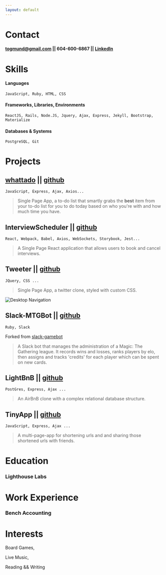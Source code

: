 ```yaml
---
layout: default
---
```


# **Contact**
#### [togmund@gmail.com](mailto:togmund@gmail.com) \|\| 604-600-6867 \|\| [LinkedIn](https://ca.linkedin.com/in/ted-ogmundson-1a9b47a)

# **Skills**
#### Languages
```JavaScript, Ruby, HTML, CSS```

#### Frameworks, Libraries, Environments
```ReactJS, Rails, Node.JS, Jquery, Ajax, Express, Jekyll, Bootstrap, Materialize```

#### Databases & Systems
```PostgreSQL, Git```

# **Projects**
## [**whattado**](https://lhl-whattado.herokuapp.com/) \|\| [github](https://github.com/togmund/whattado)

`JavaScript, Express, Ajax, Axios...`

> Single Page App, a to-do list that smartly grabs the **best** item from your to-do list for you to do today based on who you're with and how much time you have.
  
## **InterviewScheduler** \|\| [github](https://github.com/togmund/scheduler)

`React, Webpack, Babel, Axios, WebSockets, Storybook, Jest...`

> A Single Page React application that allows users to book and cancel interviews.

## **Tweeter** \|\| [github](https://github.com/togmund/tweeter)

`JQuery, CSS ...`

> Single Page App, a twitter clone, styled with custom CSS.

![Desktop Navigation](https://media.giphy.com/media/VgHfARAQqC0pMNWhhN/giphy.gif)

## **Slack-MTGBot** \|\| [github](https://github.com/MikeKlemarewski/slack-gamebot)

`Ruby, Slack`

Forked from [slack-gamebot](https://github.com/dblock/slack-gamebot)

> A Slack bot that manages the administration of a Magic: The Gathering league. It records wins and losses, ranks players by elo, then assigns and tracks 'credits' for each player which can be spent on new cards.

## **LightBnB** \|\| [github](https://github.com/togmund/lightbnb)

`PostGres, Express, Ajax ...`

> An AirBnB clone with a complex relational database structure.

## **TinyApp** \|\| [github](https://github.com/togmund/tiny-app)

`JavaScript, Express, Ajax ...`

> A multi-page-app for shortening urls and and sharing those shortened urls with friends.


# **Education**
### Lighthouse Labs

# **Work Experience**
### Bench Accounting

# **Interests**

Board Games,

Live Music,

Reading && Writing